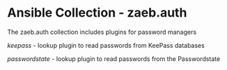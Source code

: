 # Ansible Collection - zaeb.auth

The zaeb.auth collection includes plugins for password managers

_keepass_ - lookup plugin to read passwords from KeePass databases

_passwordstate_ - lookup plugin to read passwords from the Passwordstate
